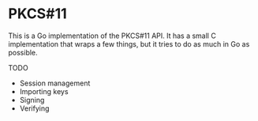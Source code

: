 # PKCS#11

This is a Go implementation of the PKCS#11 API. It has a small C implementation
that wraps a few things, but it tries to do as much in Go as possible.

TODO

* Session management
* Importing keys
* Signing
* Verifying


